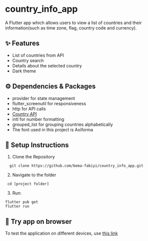 # country_info_app

A Flutter app which allows users to view a list of countries and their information(such as time zone, flag, country code and currency).

## ✨ Features
- List of countries from API
- Country search
- Details about the selected country
- Dark theme


## ⚙️ Dependencies & Packages
- provider for state management
- flutter_screenutil for responsiveness
- http for API calls
- [Country API](https://restcountries.com/v3.1/all)
- intl for number formatting
- grouped_list for grouping countries alphabetically
- The font used in this project is Axiforma

## 🚀 Setup Instructions
1. Clone the Repository
 ```
   git clone https://github.com/bema-fabiyi/country_info_app.git
```
2. Navigate to the folder
 ```
  cd [project folder]
 ```
3. Run:
```
flutter pub get
flutter run
```
## 📱 Try app on browser
To test the application on different devices, use [this link]()
